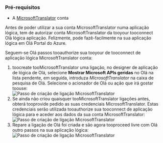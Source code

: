 ### <a name="prerequisites"></a>Pré-requisitos
* A [MicrosoftTranslator](https://www.microsoft.com/translator) conta  

Antes de poder utilizar a sua conta MicrosoftTranslator numa aplicação lógica, tem de autorizar conta MicrosoftTranslator da tooyour tooconnect Olá lógica aplicação. Felizmente, pode fazê-facilmente na sua aplicação lógica em Olá Portal do Azure.  

Seguem-se Olá passos tooauthorize sua tooyour de tooconnect de aplicação lógica MicrosoftTranslator conta:  

1. toocreate tooMicrosoftTranslator uma ligação, no designer de aplicação de lógica de Olá, selecione **Mostrar Microsoft APIs geridas** no Olá na lista pendente, em seguida, introduza *MicrosoftTranslator* na caixa de pesquisa de Olá. Selecione o acionador de Olá ou ação que irá gostar toouse:  
   ![Passo de criação de ligação MicrosoftTranslator](./media/connectors-create-api-microsofttranslator/microsofttranslator-1.png)  
2. Se ainda não criou quaisquer tooMicrosoftTranslator ligações antes, obterá tooprovide pedido as suas credenciais MicrosoftTranslator. Estas credenciais serão utilizada tooauthorize sua tooconnect de aplicação lógica para e aceder aos dados da sua conta MicrosoftTranslator:  
   ![Passo de criação de ligação MicrosoftTranslator](./media/connectors-create-api-microsofttranslator/microsofttranslator-2.png)  
3. Repare a ligação de Olá foi criada e são agora tooproceed livre com Olá outro passos na sua aplicação lógica:  
   ![Passo de criação de ligação MicrosoftTranslator](./media/connectors-create-api-microsofttranslator/microsofttranslator-3.png)  

